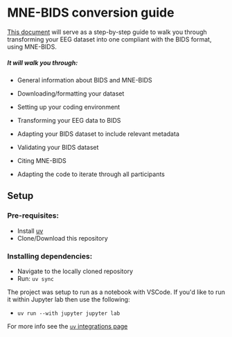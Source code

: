 # MNE-BIDS conversion guide

[This document](MNE-BIDS%20pipeline.ipynb) will serve as a step-by-step guide to walk you through transforming your EEG dataset into one compliant with the BIDS format, using MNE-BIDS.

##### It will walk you through:
- General information about BIDS and MNE-BIDS

- Downloading/formatting your dataset

- Setting up your coding environment

- Transforming your EEG data to BIDS

- Adapting your BIDS dataset to include relevant metadata

- Validating your BIDS dataset

- Citing MNE-BIDS

- Adapting the code to iterate through all participants 

## Setup

### Pre-requisites:
- Install [uv](https://docs.astral.sh/uv/getting-started/installation/)
- Clone/Download this repository

### Installing dependencies:
- Navigate to the locally cloned repository
- Run: `uv sync`

The project was setup to run as a notebook with VSCode. If you'd like to run it within Jupyter lab then use the following:
- `uv run --with jupyter jupyter lab`

For more info see the [`uv` integrations page](https://docs.astral.sh/uv/guides/integration/jupyter/)